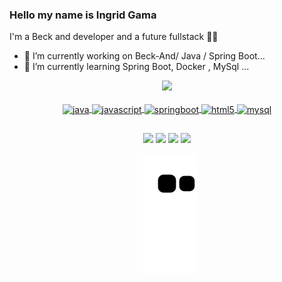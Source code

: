 ### Hello my name is Ingrid Gama
  I'm a Beck and developer and a future fullstack 🚀🚀
 - 🔭 I’m currently working on Beck-And/ Java / Spring Boot...
 - 🌱 I’m currently learning Spring Boot, Docker , MySql ...


<div align="center">
  <a href="https://www.linkedin.com/in/ingridsgama/">
  <img height="180em" src="https://github-readme-stats.vercel.app/api?username=ingridgamaa96&show_icons=true&theme=dark&include_all_commits=true&count_private=true"/>
 


<div style="display: inline_block"><br>
  
   <img align="center" alt="java" height="40" width="40" src="https://cdn.jsdelivr.net/gh/devicons/devicon/icons/java/java-original.svg" />
   <img align="center" alt="javascript" height="30" width="40" src="https://cdn.jsdelivr.net/gh/devicons/devicon/icons/javascript/javascript-original.svg" />   
   <img align="center" alt="springboot" height="50" width="40" src="https://cdn.jsdelivr.net/gh/devicons/devicon/icons/spring/spring-original-wordmark.svg"/> 
   <img align="center" alt="html5" height="30" width="40" src="https://cdn.jsdelivr.net/gh/devicons/devicon/icons/html5/html5-original.svg" />  
   <img align="center" alt="mysql" height="60" width="50" src="https://cdn.jsdelivr.net/gh/devicons/devicon/icons/mysql/mysql-plain-wordmark.svg" />  
                   
</div>
  
  ##
  
  
  <div> 
  
  <a href="https://instagram.com/ingriidgam" target="_blank"><img src="https://img.shields.io/badge/-Instagram-%23E4405F?style=for-the-badge&logo=instagram&logoColor=white" target="_blank"></a> 
  <a href = "ingridgamaa96@gmail.com"><img src="https://img.shields.io/badge/-Gmail-%23333?style=for-the-badge&logo=gmail&logoColor=white" target="_blank"></a>
  <a href="https://www.linkedin.com/in/ingridsgama/" target="_blank"><img src="https://img.shields.io/badge/-LinkedIn-%230077B5?style=for-the-badge&logo=linkedin&logoColor=white" target="_blank"></a> 
  <a href="https://twitter.com/TheGam66" target="_blank"><img src="https://img.shields.io/badge/Twitter-1DA1F2?style=for-the-badge&logo=twitter&logoColor=white" target="_blank"></a> 
  
  
  
  
  
  ![snake gif](https://github.com/ingridgamaa96/ingridgamaa96/blob/output/github-contribution-grid-snake.svg)
            
 
</div>
